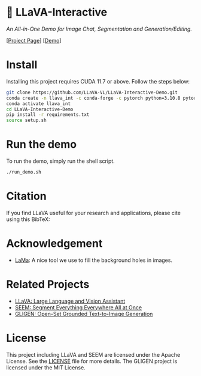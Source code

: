 
# 🌋 LLaVA-Interactive

*An All-in-One Demo for Image Chat, Segmentation and Generation/Editing.*

[[Project Page](https://llava-vl.github.io/llava-interactive/)] [[Demo](https://6dd3-20-163-117-69.ngrok-free.app/)]

# Install

Installing this project requires CUDA 11.7 or above. Follow the steps below: 

```bash
git clone https://github.com/LLaVA-VL/LLaVA-Interactive-Demo.git
conda create -n llava_int -c conda-forge -c pytorch python=3.10.8 pytorch=2.0.1 -y
conda activate llava_int
cd LLaVA-Interactive-Demo
pip install -r requirements.txt
source setup.sh
```

# Run the demo

To run the demo, simply run the shell script. 

```bash
./run_demo.sh
```

# Citation

If you find LLaVA useful for your research and applications, please cite using this BibTeX:


# Acknowledgement

- [LaMa](https://github.com/advimman/lama): A nice tool we use to fill the background holes in images.

# Related Projects

- [LLaVA: Large Language and Vision Assistant](https://github.com/haotian-liu/LLaVA)
- [SEEM: Segment Everything Everywhere All at Once](https://github.com/UX-Decoder/Segment-Everything-Everywhere-All-At-Once)
- [GLIGEN: Open-Set Grounded Text-to-Image Generation](https://github.com/gligen/GLIGEN)

# License
This project including LLaVA and SEEM are licensed under the Apache License. See the [LICENSE](LICENSE) file for more details. The GLIGEN project is licensed under the MIT License.
